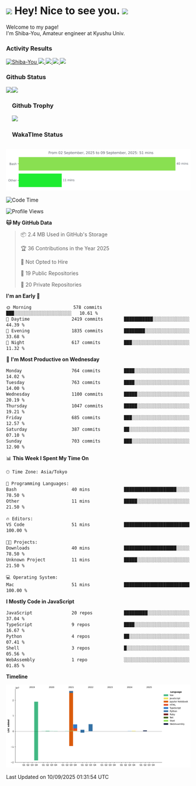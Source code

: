 <h1>
  <img src="https://emojis.slackmojis.com/emojis/images/1531849430/4246/blob-sunglasses.gif?1531849430" width="30"/> 
  Hey! Nice to see you.
  <img src="https://emojis.slackmojis.com/emojis/images/1531849430/4246/blob-sunglasses.gif?1531849430" width="30"/> 
</h1>
<p>
  Welcome to my page! <br />
  I'm Shiba-You, Amateur engineer at Kyushu Univ.
</p>


<h3>
  Activity Results
</h3>
<p align="left"> 
  <!--   GitHub  -->
  <a href="https://github.com/Shiba-You/Shiba-You/">
    <img src="https://komarev.com/ghpvc/?username=Shiba-You" alt="Shiba-You" />
  </a>
  <a href="https://github.com/Shiba-You">
    <img height="20" src="https://img.shields.io/github/followers/Shiba-You?label=follow&logo=github&style=flat" />
  </a>
  
  <!-- Qiita -->
  <a href="http://qiita.com/Shiba-You">
    <img height="20" src="https://qiita-badge.apiapi.app/s/Shiba-You/posts.svg" />
  </a>
  <a href="http://qiita.com/Shiba-You">
    <img height="20" src="https://qiita-badge.apiapi.app/s/Shiba-You/contributions.svg" />
  </a>
  <a href="http://qiita.com/Shiba-You">
    <img height="20" src="https://qiita-badge.apiapi.app/s/Shiba-You/followers.svg" />
  </a>
</p>


<h3>
  Github Status
</h3>
<div>
  <img height="170" align="left" src="https://github-readme-stats.vercel.app/api?username=Shiba-You&theme=tokyonight" />
  <img height="170" src="https://github-readme-stats.vercel.app/api/top-langs/?username=Shiba-You&theme=tokyonight&layout=compact" />
</div>

<h3>
  Github Trophy
</h3>
<div>
  <img width="800" src="https://github-profile-trophy.vercel.app/?username=Shiba-You&theme=tokyonight" />
</div>


<h3>
  WakaTIme Status
</h3>
<img src="https://github.com/Shiba-You/Shiba-You/blob/main/images/stat.svg" alt="Shiba-You WakaTime Activity"/>

<!--START_SECTION:waka-->
![Code Time](http://img.shields.io/badge/Code%20Time-1%2C094%20hrs%2039%20mins-blue)

![Profile Views](http://img.shields.io/badge/Profile%20Views-0-blue)

**🐱 My GitHub Data** 

> 📦 2.4 MB Used in GitHub's Storage 
 > 
> 🏆 36 Contributions in the Year 2025
 > 
> 🚫 Not Opted to Hire
 > 
> 📜 19 Public Repositories 
 > 
> 🔑 20 Private Repositories 
 > 
**I'm an Early 🐤** 

```text
🌞 Morning                578 commits         ███░░░░░░░░░░░░░░░░░░░░░░   10.61 % 
🌆 Daytime                2419 commits        ███████████░░░░░░░░░░░░░░   44.39 % 
🌃 Evening                1835 commits        ████████░░░░░░░░░░░░░░░░░   33.68 % 
🌙 Night                  617 commits         ███░░░░░░░░░░░░░░░░░░░░░░   11.32 % 
```
📅 **I'm Most Productive on Wednesday** 

```text
Monday                   764 commits         ████░░░░░░░░░░░░░░░░░░░░░   14.02 % 
Tuesday                  763 commits         ████░░░░░░░░░░░░░░░░░░░░░   14.00 % 
Wednesday                1100 commits        █████░░░░░░░░░░░░░░░░░░░░   20.19 % 
Thursday                 1047 commits        █████░░░░░░░░░░░░░░░░░░░░   19.21 % 
Friday                   685 commits         ███░░░░░░░░░░░░░░░░░░░░░░   12.57 % 
Saturday                 387 commits         ██░░░░░░░░░░░░░░░░░░░░░░░   07.10 % 
Sunday                   703 commits         ███░░░░░░░░░░░░░░░░░░░░░░   12.90 % 
```


📊 **This Week I Spent My Time On** 

```text
🕑︎ Time Zone: Asia/Tokyo

💬 Programming Languages: 
Bash                     40 mins             ████████████████████░░░░░   78.50 % 
Other                    11 mins             █████░░░░░░░░░░░░░░░░░░░░   21.50 % 

🔥 Editors: 
VS Code                  51 mins             █████████████████████████   100.00 % 

🐱‍💻 Projects: 
Downloads                40 mins             ████████████████████░░░░░   78.50 % 
Unknown Project          11 mins             █████░░░░░░░░░░░░░░░░░░░░   21.50 % 

💻 Operating System: 
Mac                      51 mins             █████████████████████████   100.00 % 
```

**I Mostly Code in JavaScript** 

```text
JavaScript               20 repos            █████████░░░░░░░░░░░░░░░░   37.04 % 
TypeScript               9 repos             ████░░░░░░░░░░░░░░░░░░░░░   16.67 % 
Python                   4 repos             ██░░░░░░░░░░░░░░░░░░░░░░░   07.41 % 
Shell                    3 repos             █░░░░░░░░░░░░░░░░░░░░░░░░   05.56 % 
WebAssembly              1 repo              ░░░░░░░░░░░░░░░░░░░░░░░░░   01.85 % 
```



**Timeline**

![Lines of Code chart](https://raw.githubusercontent.com/Shiba-You/Shiba-You/main/assets/bar_graph.png)


 Last Updated on 10/09/2025 01:31:54 UTC
<!--END_SECTION:waka-->
